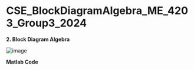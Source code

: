 # CSE_BlockDiagramAlgebra_ME_4203_Group3_2024

**2. Block Diagram Algebra**

![image](https://github.com/Lenyilagan/CSE_BlockDiagramAlgebra_ME_4203_Group3_2024/assets/161393545/2e3feb06-e02a-4869-a55f-fc21e651fec6)


**Matlab Code**

